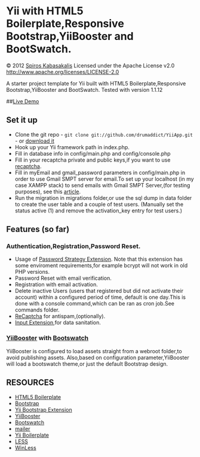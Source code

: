 ﻿# Yii with HTML5 Boilerplate,Responsive Bootstrap,YiiBooster and BootSwatch.
 © 2012  [Spiros Kabasakalis](http://www.reverbnation.com/spiroskabasakalis)
 Licensed under the Apache License v2.0  
 http://www.apache.org/licenses/LICENSE-2.0  

A starter project template for Yii  built with HTML5 Boilerplate,Responsive Bootstrap,YiiBooster and BootSwatch.
Tested with version 1.1.12

##[Live Demo](http://yiiapp.kabasakalis.tk/)

## Set it up
- Clone the git repo - `git clone git://github.com/drumaddict/YiiApp.git` - or [download it](https://github.com/drumaddict/YiiApp/archive/master.zip)
- Hook up your Yii framework path in index.php.
- Fill in database info in config/main.php and config/console.php
- Fill in your recaptcha private and public keys,if you want to use [recaptcha](http://www.google.com/recaptcha).
- Fill in myEmail and gmail_password  parameters in config/main.php in order to use Gmail SMPT server
  for email.To set up your localhost (in my case XAMPP stack) to send emails with Gmail SMPT Server,(for testing purposes),
  see this [article](http://expertester.wordpress.com/2010/07/07/how-to-send-email-from-xampp-php/).
- Run the migration in migrations folder,or use the sql dump in data folder to create the user table and a couple of test users.
  (Manually set the status active (1) and remove the activation_key entry for test users.)

## Features (so far)

### Authentication,Registration,Password Reset.

- Usage of [Password Strategy Extension](http://www.yiiframework.com/extension/yii-password-strategies/).
  Note that this extension has some enviroment requirements,for example bcrypt will not work in old PHP versions.
- Password Reset with email verification.
- Registration with email  activation.
- Delete inactive Users (users that registered but did not activate their account) within a configured period of time,
   default is one day.This is done with a console command,which can be ran as cron job.See commands folder.
- [ReCaptcha](http://www.google.com/recaptcha) for antispam,(optionally).
- [Input Extension](http://www.yiiframework.com/extension/input/),for data sanitation.

### [YiiBooster](http://yii-booster.clevertech.biz/) with [Bootswatch](http://bootswatch.com/)

YiiBooster is configured to load assets straight from a webroot folder,to avoid publishing assets.
Also,based on configuration parameter,YiiBooster will load a bootswatch theme,or just the default Bootstrap design.



## RESOURCES

- [HTML5 Boilerplate](http://html5boilerplate.com/)
- [Bootstrap](http://twitter.github.com/bootstrap/)
- [Yii Bootstrap Extension](http://www.yiiframework.com/extension/bootstrap/)
- [YiiBooster](http://yii-booster.clevertech.biz/)
- [Bootswatch](http://bootswatch.com/)
- [mailer](http://www.yiiframework.com/extension/mailer/)
- [Yii Boilerplate](https://github.com/clevertech/YiiBoilerplate)
- [LESS]( http://lesscss.org/)
- [WinLess](http://winless.org/)

